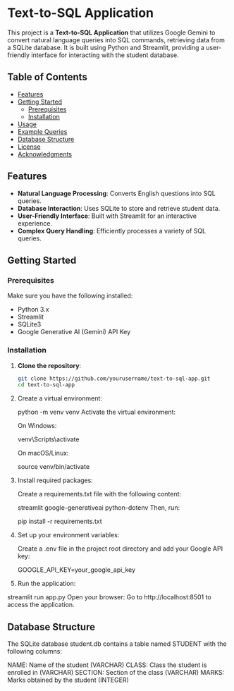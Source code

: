 # Text-to-SQL Application

This project is a **Text-to-SQL Application** that utilizes Google Gemini to convert natural language queries into SQL commands, retrieving data from a SQLite database. It is built using Python and Streamlit, providing a user-friendly interface for interacting with the student database.

## Table of Contents
- [Features](#features)
- [Getting Started](#getting-started)
  - [Prerequisites](#prerequisites)
  - [Installation](#installation)
- [Usage](#usage)
- [Example Queries](#example-queries)
- [Database Structure](#database-structure)
- [License](#license)
- [Acknowledgments](#acknowledgments)

## Features

- **Natural Language Processing**: Converts English questions into SQL queries.
- **Database Interaction**: Uses SQLite to store and retrieve student data.
- **User-Friendly Interface**: Built with Streamlit for an interactive experience.
- **Complex Query Handling**: Efficiently processes a variety of SQL queries.

## Getting Started

### Prerequisites

Make sure you have the following installed:
- Python 3.x
- Streamlit
- SQLite3
- Google Generative AI (Gemini) API Key

### Installation

1. **Clone the repository**:

   ```bash
   git clone https://github.com/yourusername/text-to-sql-app.git
   cd text-to-sql-app

2. Create a virtual environment:

    python -m venv venv
    Activate the virtual environment:

    On Windows:

    venv\Scripts\activate

    On macOS/Linux:

    source venv/bin/activate

3. Install required packages:

    Create a requirements.txt file with the following content:


    streamlit
    google-generativeai
    python-dotenv
    Then, run:

    pip install -r requirements.txt

4. Set up your environment variables:

    Create a .env file in the project root directory and add your Google API key:

    GOOGLE_API_KEY=your_google_api_key
    
5. Run the application:

streamlit run app.py
Open your browser: Go to http://localhost:8501 to access the application.


## Database Structure
The SQLite database student.db contains a table named STUDENT with the following columns:

NAME: Name of the student (VARCHAR)
CLASS: Class the student is enrolled in (VARCHAR)
SECTION: Section of the class (VARCHAR)
MARKS: Marks obtained by the student (INTEGER)